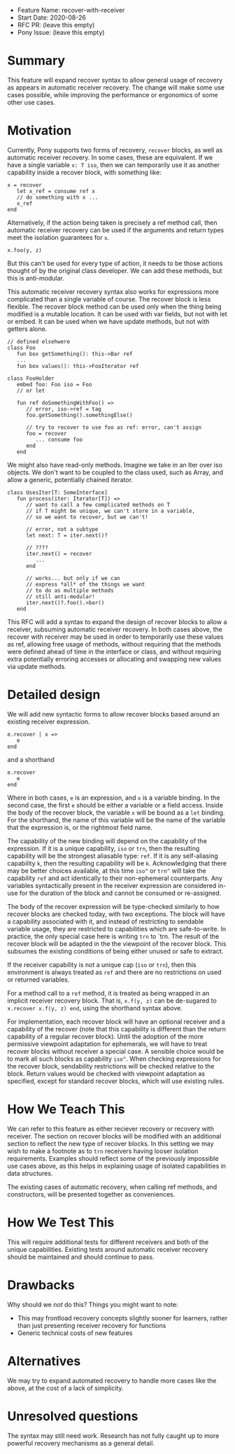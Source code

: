 - Feature Name: recover-with-receiver
- Start Date: 2020-08-26
- RFC PR: (leave this empty)
- Pony Issue: (leave this empty)

# Summary

This feature will expand recover syntax to allow general usage of
recovery as appears in automatic receiver recovery. The change
will make some use cases possible, while improving the performance
or ergonomics of some other use cases.

# Motivation

Currently, Pony supports two forms of recovery, `recover` blocks,
as well as automatic receiver recovery. In some cases, these are
equivalent. If we have a single variable `x: T iso`, then we can
temporarily use it as another capability inside a recover block,
with something like:
```
x = recover
   let x_ref = consume ref x
   // do something with x ...
   x_ref
end
```
Alternatively, if the action being taken is precisely a ref method call,
then automatic receiver recovery can be used if the
arguments and return types meet the isolation guarantees for `x`.
```
x.foo(y, z)
```
But this can't be used for every type of action, it needs to be those
actions thought of by the original class developer. We can add these methods,
but this is anti-modular.

This automatic receiver recovery syntax also works for expressions more complicated than a single variable of course.
The recover block is less flexible. The recover block method can be used only when the thing being modified is a mutable location.
It can be used with var fields, but not with let or embed. It can be used when we have update methods, but not with getters alone.
```
// defined elsehwere
class Foo
   fun box getSomething(): this->Bar ref
   ...
   fun box values(): this->FooIterator ref

class FooHolder
   embed foo: Foo iso = Foo
   // or let

   fun ref doSomethingWithFoo() =>
      // error, iso->ref = tag
      foo.getSomething().somethingElse()

      // try to recover to use foo as ref: error, can't assign
      foo = recover
         ... consume foo
      end
   end
```
We might also have read-only methods. Imagine we take in an Iter over iso objects. We don't want to be coupled to
the class used, such as Array, and allow a generic, potentially chained iterator.
```
class UsesIter[T: SomeInterface]
   fun process(iter: Iterator[T]) =>
      // want to call a few complicated methods on T
      // if T might be unique, we can't store in a variable,
      // so we want to recover, but we can't!

      // error, not a subtype
      let next: T = iter.next()?

      // ????
      iter.next() = recover
         ...
      end

      // works... but only if we can
      // express *all* of the things we want
      // to do as multiple methods
      // still anti-modular!
      iter.next()?.foo().>bar()
   end
```

This RFC will add a syntax to expand the design of recover blocks to allow a receiver, subsuming automatic receiver recovery.
In both cases above, the recover with receiver may be used in order to temporarily use these values as ref, allowing free
usage of methods, without requiring that the methods were defined ahead of time in the interface or class, and without
requiring extra potentially erroring accesses or allocating and swapping new values via update methods.

# Detailed design

We will add new syntactic forms to allow recover blocks based around an existing receiver expression.

```
e.recover | x =>
   e
end
```
and a shorthand
```
e.recover
   e
end
```
Where in both cases, `e` is an expression, and `x` is a variable binding. In the second case, the first `e` should be either a variable or a field access.
Inside the body of the recover block, the variable `x` will be bound as a `let` binding. For the shorthand, the name of this variable will be the name
of the variable that the expression is, or the rightmost field name.

The capability of the new binding will depend on the capability of the expression. If it is a unique capability, `iso` or `trn`, then the resulting capability
will be the strongest aliasable type: `ref`. If it is any self-aliasing capability `k`, then the resulting capability will be `k`.
Acknowledging that there may be better choices available, at this time `iso^` or `trn^` will take the capability `ref` and act identically to their
non-ephemeral counterparts. Any variables syntactically present in the receiver expression are considered in-use for the duration of the block and cannot be consumed or re-assigned.

The body of the recover expression will be type-checked similarly to how recover blocks are checked today, with two exceptions. The block will have
a capability associated with it, and instead of restricting to sendable variable usage, they are restricted to capabilities which are safe-to-write.
In practice, the only special case here is writing `trn` to `trn. The result of the recover block will be adapted in the the viewpoint of the
recover block. This subsumes the existing conditions of being either unused or safe to extract.

If the receiver capability is not a unique cap (`iso` or `trn`), then this environment is always treated as `ref` and there are no restrictions on used or returned variables.

For a method call to a `ref` method, it is treated as being wrapped in an implicit receiver recovery block. That is,
`x.f(y, z)` can be de-sugared to `x.recover x.f(y, z) end`, using the shorthand syntax above.

For implementation, each recover block will have an optional receiver and a capability of the recover (note that this capability is different than the return capability of a regular recover block). Until the adoption of the more permissive viewpoint adaptation for ephemerals, we will have to treat recover blocks without receiver a special case. A sensible choice would be to mark all such blocks as capability `iso^`. When checking expressions for the recover block, sendability restrictions will be checked relative to the block. Return values would be checked with viewpoint adaptation as specified, except for standard recover blocks, which will use existing rules.

# How We Teach This

We can refer to this feature as either reciever recovery or recovery with receiver. The section on recover blocks will be modified with an additional section to
reflect the new type of recover blocks. In this setting we may wish to make a footnote as to `trn` receivers having looser isolation requirements.
Examples should reflect some of the previously impossible use cases above, as this helps in explaining usage of isolated capabilities in data structures.

The existing cases of automatic recovery, when calling ref methods, and constructors, will be presented together as conveniences.

# How We Test This

This will require additional tests for different receivers and both of the unique capabilities. Existing tests around automatic receiver recovery should be maintained and should continue to pass.

# Drawbacks

Why should we *not* do this? Things you might want to note:

* This may frontload recovery concepts slightly sooner for learners, rather than just presenting receiver recovery for functions
* Generic technical costs of new features

# Alternatives

We may try to expand automated recovery to handle more cases like the above, at the cost of a lack of simplicity.

# Unresolved questions

The syntax may still need work.
Research has not fully caught up to more powerful recovery mechanisms as a general detail.
